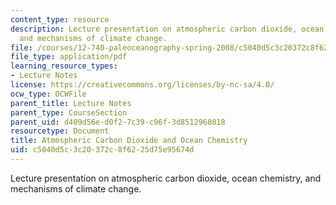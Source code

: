 ```yaml
---
content_type: resource
description: Lecture presentation on atmospheric carbon dioxide, ocean chemistry,
  and mechanisms of climate change.
file: /courses/12-740-paleoceanography-spring-2008/c5040d5c3c20372c8f6225d75e95674d_lec10_slide.pdf
file_type: application/pdf
learning_resource_types:
- Lecture Notes
license: https://creativecommons.org/licenses/by-nc-sa/4.0/
ocw_type: OCWFile
parent_title: Lecture Notes
parent_type: CourseSection
parent_uid: d409d56e-d0f2-7c39-c96f-3d8512960818
resourcetype: Document
title: Atmospheric Carbon Dioxide and Ocean Chemistry
uid: c5040d5c-3c20-372c-8f62-25d75e95674d
---
```

Lecture presentation on atmospheric carbon dioxide, ocean chemistry, and mechanisms of climate change.
